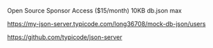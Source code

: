 
Open Source	Sponsor Access ($15/month)
10KB db.json max

https://my-json-server.typicode.com/long36708/mock-db-json/users


https://github.com/typicode/json-server
